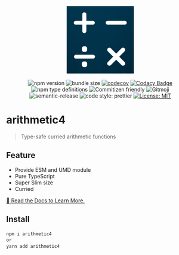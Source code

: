 <div align="center">
  <img width="180" src="docs/public/logo.png" alt="logo image">

![npm version](https://img.shields.io/npm/v/arithmetic4.svg?style=flat)
![bundle size](https://img.shields.io/bundlephobia/min/arithmetic4)
[![codecov](https://codecov.io/gh/TomokiMiyauci/arithmetic4/branch/main/graph/badge.svg?token=SPAi5Pv2wd)](https://codecov.io/gh/TomokiMiyauci/arithmetic4)
[![Codacy Badge](https://app.codacy.com/project/badge/Grade/6e901d57ecd241b3b7297e41b7b08731)](https://www.codacy.com/gh/TomokiMiyauci/arithmetic4/dashboard?utm_source=github.com&utm_medium=referral&utm_content=TomokiMiyauci/arithmetic4&utm_campaign=Badge_Grade)
![npm type definitions](https://img.shields.io/npm/types/arithmetic4)
![Commitizen friendly](https://img.shields.io/badge/commitizen-friendly-brightgreen.svg)
![Gitmoji](https://img.shields.io/badge/gitmoji-%20😜%20😍-FFDD67.svg?style=flat)
![semantic-release](https://img.shields.io/badge/%20%20%F0%9F%93%A6%F0%9F%9A%80-semantic--release-e10079.svg)
![code style: prettier](https://img.shields.io/badge/code_style-prettier-ff69b4.svg)
[![License: MIT](https://img.shields.io/badge/License-MIT-yellow.svg)](https://opensource.org/licenses/MIT)

</div>

# arithmetic4

> Type-safe curried arithmetic functions

## Feature

- Provide ESM and UMD module
- Pure TypeScript
- Super Slim size
- Curried

[📝 Read the Docs to Learn More.](https://tomokimiyauci.github.io/arithmetic4/)

## Install

```bash
npm i arithmetic4
or
yarn add arithmetic4
```

